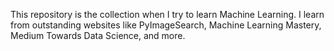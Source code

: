 This repository is the collection when I try to learn Machine Learning.
I learn from outstanding websites like PyImageSearch, Machine Learning Mastery, Medium Towards Data Science, and more.
